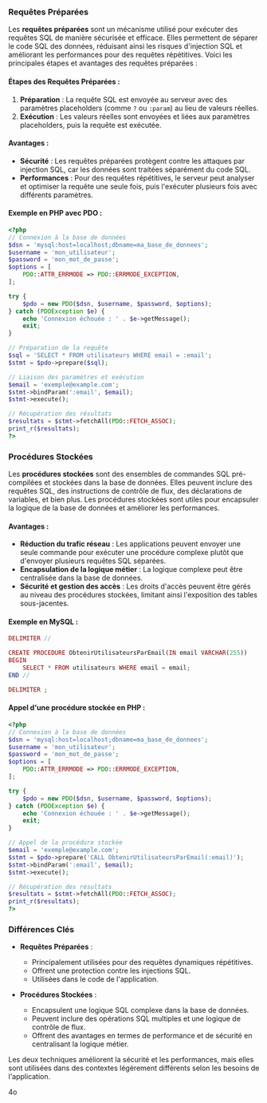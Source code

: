 
### Requêtes Préparées

Les **requêtes préparées** sont un mécanisme utilisé pour exécuter des requêtes SQL de manière sécurisée et efficace. Elles permettent de séparer le code SQL des données, réduisant ainsi les risques d'injection SQL et améliorant les performances pour des requêtes répétitives. Voici les principales étapes et avantages des requêtes préparées :

#### Étapes des Requêtes Préparées :

1. **Préparation** : La requête SQL est envoyée au serveur avec des paramètres placeholders (comme `?` ou `:param`) au lieu de valeurs réelles.
2. **Exécution** : Les valeurs réelles sont envoyées et liées aux paramètres placeholders, puis la requête est exécutée.

#### Avantages :

- **Sécurité** : Les requêtes préparées protègent contre les attaques par injection SQL, car les données sont traitées séparément du code SQL.
- **Performances** : Pour des requêtes répétitives, le serveur peut analyser et optimiser la requête une seule fois, puis l'exécuter plusieurs fois avec différents paramètres.

#### Exemple en PHP avec PDO :

```php
<?php
// Connexion à la base de données
$dsn = 'mysql:host=localhost;dbname=ma_base_de_donnees';
$username = 'mon_utilisateur';
$password = 'mon_mot_de_passe';
$options = [
    PDO::ATTR_ERRMODE => PDO::ERRMODE_EXCEPTION,
];

try {
    $pdo = new PDO($dsn, $username, $password, $options);
} catch (PDOException $e) {
    echo 'Connexion échouée : ' . $e->getMessage();
    exit;
}

// Préparation de la requête
$sql = 'SELECT * FROM utilisateurs WHERE email = :email';
$stmt = $pdo->prepare($sql);

// Liaison des paramètres et exécution
$email = 'exemple@example.com';
$stmt->bindParam(':email', $email);
$stmt->execute();

// Récupération des résultats
$resultats = $stmt->fetchAll(PDO::FETCH_ASSOC);
print_r($resultats);
?>
```

### Procédures Stockées

Les **procédures stockées** sont des ensembles de commandes SQL pré-compilées et stockées dans la base de données. Elles peuvent inclure des requêtes SQL, des instructions de contrôle de flux, des déclarations de variables, et bien plus. Les procédures stockées sont utiles pour encapsuler la logique de la base de données et améliorer les performances.

#### Avantages :

- **Réduction du trafic réseau** : Les applications peuvent envoyer une seule commande pour exécuter une procédure complexe plutôt que d'envoyer plusieurs requêtes SQL séparées.
- **Encapsulation de la logique métier** : La logique complexe peut être centralisée dans la base de données.
- **Sécurité et gestion des accès** : Les droits d'accès peuvent être gérés au niveau des procédures stockées, limitant ainsi l'exposition des tables sous-jacentes.

#### Exemple en MySQL :

```php
DELIMITER //

CREATE PROCEDURE ObtenirUtilisateursParEmail(IN email VARCHAR(255))
BEGIN
    SELECT * FROM utilisateurs WHERE email = email;
END //

DELIMITER ;
```

#### Appel d'une procédure stockée en PHP :

```php
<?php
// Connexion à la base de données
$dsn = 'mysql:host=localhost;dbname=ma_base_de_donnees';
$username = 'mon_utilisateur';
$password = 'mon_mot_de_passe';
$options = [
    PDO::ATTR_ERRMODE => PDO::ERRMODE_EXCEPTION,
];

try {
    $pdo = new PDO($dsn, $username, $password, $options);
} catch (PDOException $e) {
    echo 'Connexion échouée : ' . $e->getMessage();
    exit;
}

// Appel de la procédure stockée
$email = 'exemple@example.com';
$stmt = $pdo->prepare('CALL ObtenirUtilisateursParEmail(:email)');
$stmt->bindParam(':email', $email);
$stmt->execute();

// Récupération des résultats
$resultats = $stmt->fetchAll(PDO::FETCH_ASSOC);
print_r($resultats);
?>
```

### Différences Clés

- **Requêtes Préparées** :
    
    - Principalement utilisées pour des requêtes dynamiques répétitives.
    - Offrent une protection contre les injections SQL.
    - Utilisées dans le code de l'application.
- **Procédures Stockées** :
    
    - Encapsulent une logique SQL complexe dans la base de données.
    - Peuvent inclure des opérations SQL multiples et une logique de contrôle de flux.
    - Offrent des avantages en termes de performance et de sécurité en centralisant la logique métier.

Les deux techniques améliorent la sécurité et les performances, mais elles sont utilisées dans des contextes légèrement différents selon les besoins de l'application.

4o
